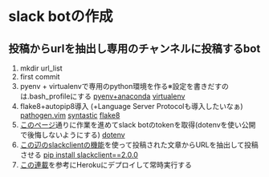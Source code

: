 # slack botの作成

## 投稿からurlを抽出し専用のチャンネルに投稿するbot
1. mkdir url_list
1. first commit
1. pyenv + virtualenvで専用のpython環境を作る※設定を書きだすのは.bash_profileにする
    [pyenv+anaconda](https://qiita.com/sk427/items/9f215931c8249ada75cd)
    [virtualenv](https://qiita.com/shigechioyo/items/198211e84f8e0e9a5c18)
1. flake8+autopip8導入 (+Language Server Protocolも導入したいなぁ)
    [pathogen.vim](https://laboradian.com/use-pathogen-vim/)
    [syntastic](https://qiita.com/foloinfo/items/662007fcf4f802a19f3a)
    [flake8](https://wonderwall.hatenablog.com/entry/2017/02/05/214004)
1. [このページ](https://www.virtual-surfer.com/entry/2018/04/04/190000)通りに作業を進めてslack botのtokenを取得(dotenvを使い公開で後悔しないようにする)
    [dotenv](https://yoshitaku-jp.hatenablog.com/entry/2018/03/31/396/)
1. [この辺のslackclientの機能](https://slack.dev/python-slackclient/real_time_messaging.html#connecting-to-the-rtm-api)を使って投稿された文章からURLを抽出して投稿させる
    [pip install slackclient==2.0.0](https://github.com/slackapi/python-slackclient)
1. [この連載](https://www.virtual-surfer.com/archive/category/Python)を参考にHerokuにデプロイして常時実行する
